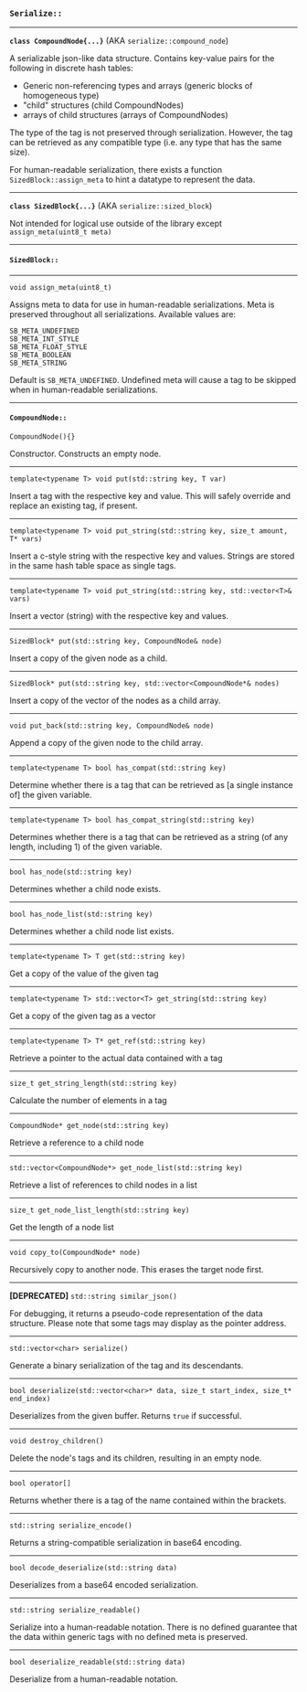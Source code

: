 ### `Serialize::`

---

**`class CompoundNode{...}`** (AKA `serialize::compound_node`)

A serializable json-like data structure. Contains key-value pairs for the following in discrete hash tables:

- Generic non-referencing types and arrays (generic blocks of homogeneous type)
- "child" structures (child CompoundNodes)
- arrays of child structures (arrays of CompoundNodes)

The type of the tag is not preserved through serialization. However, the tag can be retrieved as any compatible type (i.e. any type that has the same size).

For human-readable serialization, there exists a function `SizedBlock::assign_meta` to hint a datatype to represent the data.

---

**`class SizedBlock{...}`** (AKA `serialize::sized_block`)

Not intended for logical use outside of the library except `assign_meta(uint8_t meta)`

---

#### `SizedBlock::`

---

`void assign_meta(uint8_t)`

Assigns meta to data for use in human-readable serializations. Meta is preserved throughout all serializations. Available values are:  
```
SB_META_UNDEFINED
SB_META_INT_STYLE
SB_META_FLOAT_STYLE
SB_META_BOOLEAN
SB_META_STRING
```
Default is `SB_META_UNDEFINED`. Undefined meta will cause a tag to be skipped when in human-readable serializations.

---

#### `CompoundNode::`

`CompoundNode(){}`

Constructor. Constructs an empty node.

---

`template<typename T> void put(std::string key, T var)`

Insert a tag with the respective key and value. This will safely override and replace an existing tag, if present.

---

`template<typename T> void put_string(std::string key, size_t amount, T* vars)`

Insert a c-style string with the respective key and values. Strings are stored in the same hash table space as single tags.

---

`template<typename T> void put_string(std::string key, std::vector<T>& vars)`

Insert a vector (string) with the respective key and values.

---

`SizedBlock* put(std::string key, CompoundNode& node)`

Insert a copy of the given node as a child.

---

`SizedBlock* put(std::string key, std::vector<CompoundNode*& nodes)`

Insert a copy of the vector of the nodes as a child array.

---

`void put_back(std::string key, CompoundNode& node)`

Append a copy of the given node to the child array.

---

`template<typename T> bool has_compat(std::string key)`

Determine whether there is a tag that can be retrieved as [a single instance of] the given variable.

---

`template<typename T> bool has_compat_string(std::string key)`

Determines whether there is a tag that can be retrieved as a string (of any length, including 1) of the given variable.

---

`bool has_node(std::string key)`

Determines whether a child node exists.

---


`bool has_node_list(std::string key)`

Determines whether a child node list exists.

---


`template<typename T> T get(std::string key)`

Get a copy of the value of the given tag

---


`template<typename T> std::vector<T> get_string(std::string key)`

Get a copy of the given tag as a vector

---

`template<typename T> T* get_ref(std::string key)`

Retrieve a pointer to the actual data contained with a tag

---


`size_t get_string_length(std::string key)`

Calculate the number of elements in a tag

---

`CompoundNode* get_node(std::string key)`

Retrieve a reference to a child node

---

`std::vector<CompoundNode*> get_node_list(std::string key)`

Retrieve a list of references to child nodes in a list

---

`size_t get_node_list_length(std::string key)`

Get the length of a node list

---

`void copy_to(CompoundNode* node)`

Recursively copy to another node. This erases the target node first.

---

**[DEPRECATED]** `std::string similar_json()`

For debugging, it returns a pseudo-code representation of the data structure. Please note that some tags may display as the pointer address.

---

`std::vector<char> serialize()`

Generate a binary serialization of the tag and its descendants.

---

`bool deserialize(std::vector<char>* data, size_t start_index, size_t* end_index)`

Deserializes from the given buffer. Returns `true` if successful.
 
 ---

`void destroy_children()`

Delete the node's tags and its children, resulting in an empty node.

---

`bool operator[]`

Returns whether there is a tag of the name contained within the brackets.

---

`std::string serialize_encode()`

Returns a string-compatible serialization in base64 encoding.

---

`bool decode_deserialize(std::string data)`

Deserializes from a base64 encoded serialization.

---

`std::string serialize_readable()`

Serialize into a human-readable notation. There is no defined guarantee that the data within generic tags with no defined meta is preserved.

---

`bool deserialize_readable(std::string data)`

Deserialize from a human-readable notation.
